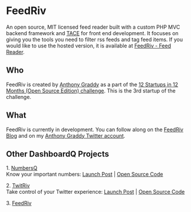 # FeedRiv

An open source, MIT licensed feed reader built with a custom PHP MVC backend framework and [TACE](https://www.agraddy.com/introducing-tace) for front end development. It focuses on giving you the tools you need to filter rss feeds and tag feed items. If you would like to use the hosted version, it is available at [FeedRiv - Feed Reader](https://www.feedriv.com).

## Who
FeedRiv is created by [Anthony Graddy](https://www.agraddy.com) as a part of the [12 Startups in 12 Months (Open Source Edition) challenge](https://www.agraddy.com/12-startups-in-12-months-open-source-edition). This is the 3rd startup of the challenge.

## What
FeedRiv is currently in development. You can follow along on the [FeedRiv Blog](https://www.feedriv/blog) and on my [Anthony Graddy Twitter account](https://twitter.com/agraddy).

## Other DashboardQ Projects
1\. [NumbersQ](https://www.numbersq.com/)  
Know your important numbers: [Launch Post](https://www.agraddy.com/startup-1-numbersq-know-the-state-of-your-business-in-30-seconds) | [Open Source Code](https://github.com/dashboardq/numbersq)  

2\. [TwitRiv](https://twitriv.com/)  
Take control of your Twitter experience: [Launch Post](https://www.agraddy.com/startup-2-twitriv-control-your-twitter-experience) | [Open Source Code](https://github.com/dashboardq/twitriv)

3\. [FeedRiv](https://www.feedriv.com/)  
